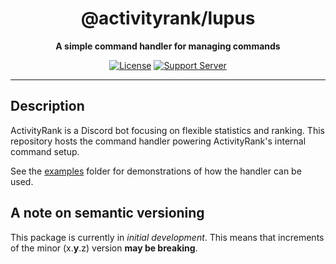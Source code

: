 <div align="center">

# @activityrank/lupus

**A simple command handler for managing commands**

[![License](https://img.shields.io/github/license/activityrankbot/lupus?style=for-the-badge)](https://github.com/activityrankbot/lupus/blob/main/LICENSE.txt)
[![Support Server](https://img.shields.io/discord/534598374985302027?style=for-the-badge&logo=discord&label=support%20server&link=https%3A%2F%2Factivityrank.me/support)](https://activityrank.me/support)

</div>

---

## Description

ActivityRank is a Discord bot focusing on flexible statistics and ranking.
This repository hosts the command handler powering ActivityRank's internal command setup.

See the [examples](./examples/) folder for demonstrations of how the handler can be used.

## A note on semantic versioning

This package is currently in _initial development_.
This means that increments of the minor (x.**y**.z) version **may be breaking**.
